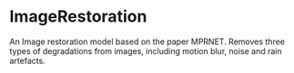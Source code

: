 # ImageRestoration
An Image restoration model based on the paper MPRNET. Removes three types of degradations from images, including motion blur, noise and rain artefacts. 
